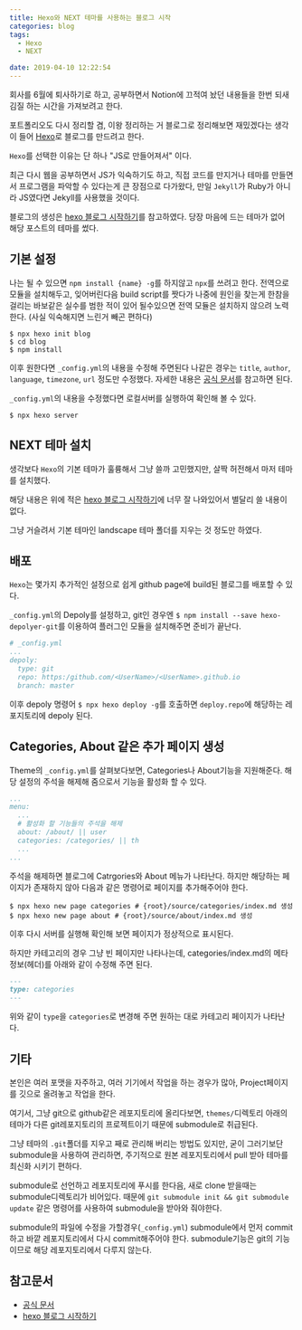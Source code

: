```yaml
---
title: Hexo와 NEXT 테마를 사용하는 블로그 시작
categories: blog
tags:
  - Hexo
  - NEXT

date: 2019-04-10 12:22:54
---
```


회사를 6월에 퇴사하기로 하고, 공부하면서 Notion에 끄적여 놨던 내용들을 한번 되새김질 하는 시간을 가져보려고 한다.

포트폴리오도 다시 정리할 겸, 이왕 정리하는 거 블로그로 정리해보면 재밌겠다는 생각이 들어 [Hexo](https://hexo.io/)로 블로그를 만드려고 한다.

`Hexo`를 선택한 이유는 단 하나 "JS로 만들어져서" 이다.

최근 다시 웹을 공부하면서 JS가 익숙하기도 하고, 직접 코드를 만지거나 테마를 만들면서 프로그램을 파악할 수 있다는게 큰 장점으로 다가왔다, 만일 `Jekyll`가 Ruby가 아니라 JS였다면 Jekyll를 사용했을 것이다.

블로그의 생성은 [hexo 블로그 시작하기](https://enesto.github.io/2018/11/18/181118_hexo%20%EC%8B%9C%EC%9E%91%ED%95%98%EA%B8%B0/)를 참고하였다. 당장 마음에 드는 테마가 없어 해당 포스트의 테마를 썼다.

## 기본 설정

나는 될 수 있으면 `npm install {name} -g`를 하지않고 `npx`를 쓰려고 한다. 전역으로 모듈을 설치해두고, 잊어버린다음 build script를 짯다가 나중에 원인을 찾는게 한참을 걸리는 바보같은 실수를 범한 적이 있어 될수있으면 전역 모듈은 설치하지 않으려 노력한다. (사실 익숙해지면 느린거 빼곤 편하다)

```shell
$ npx hexo init blog
$ cd blog
$ npm install
```

이후 원한다면 `_config.yml`의 내용을 수정해 주면된다 나같은 경우는 `title`, `author`, `language`, `timezone`, `url` 정도만 수정했다. 자세한 내용은 [공식 문서](https://hexo.io/docs/configuration)를 참고하면 된다.

`_config.yml`의 내용을 수정했다면 로컬서버를 실행하여 확인해 볼 수 있다.

```shell
$ npx hexo server
```

## NEXT 테마 설치

생각보다 `Hexo`의 기본 테마가 훌륭해서 그냥 쓸까 고민했지만, 살짝 허전해서 마저 테마를 설치했다.

해당 내용은 위에 적은 [hexo 블로그 시작하기](https://enesto.github.io/2018/11/18/181118_hexo%20%EC%8B%9C%EC%9E%91%ED%95%98%EA%B8%B0/)에 너무 잘 나와있어서 별달리 쓸 내용이 없다.

그냥 거슬려서 기본 테마인 landscape 테마 폴더를 지우는 것 정도만 하였다.

## 배포

`Hexo`는 몇가지 추가적인 설정으로 쉽게 github page에 build된 블로그를 배포할 수 있다.

`_config.yml`의 Depoly를 설정하고, git인 경우엔 `$ npm install --save hexo-depolyer-git`를 이용하여 플러그인 모듈을 설치해주면 준비가 끝난다.

```yml
# _config.yml
...
depoly:
  type: git
  repo: https:/github.com/<UserName>/<UserName>.github.io
  branch: master
```

이후 depoly 명령어 `$ npx hexo deploy -g`를 호출하면 `deploy.repo`에 해당하는 레포지토리에 depoly 된다.

## Categories, About 같은 추가 페이지 생성

Theme의 `_config.yml`를 살펴보다보면, Categories나 About기능을 지원해준다. 해당 설정의 주석을 해제해 줌으로서 기능을 활성화 할 수 있다.

```yml
...
menu:
  ...
  # 활성화 할 기능들의 주석을 해제
  about: /about/ || user
  categories: /categories/ || th
  ...
...
```

주석을 해제하면 블로그에 Catrgories와 About 메뉴가 나타난다. 하지만 해당하는 페이지가 존재하지 않아 다음과 같은 명령어로 페이지를 추가해주어야 한다.

```shell
$ npx hexo new page categories # {root}/source/categories/index.md 생성
$ npx hexo new page about # {root}/source/about/index.md 생성
```

이후 다시 서버를 실행해 확인해 보면 페이지가 정상적으로 표시된다.

하지만 카테고리의 경우 그냥 빈 페이지만 나타나는데, categories/index.md의 메타정보(헤더)를 아래와 같이 수정해 주면 된다.

```md
---
type: categories
---

```

위와 같이 `type`을 `categories`로 변경해 주면 원하는 대로 카테고리 페이지가 나타난다.

## 기타

본인은 여러 포맷을 자주하고, 여러 기기에서 작업을 하는 경우가 많아, Project페이지를 깃으로 올려놓고 작업을 한다.

여기서, 그냥 git으로 github같은 레포지토리에 올리다보면, `themes/`디렉토리 아래의 테마가 다른 git레포지토리의 프로젝트이기 때문에 submodule로 취급된다.

그냥 테마의 `.git`폴더를 지우고 째로 관리해 버리는 방법도 있지만, 굳이 그러기보단 submodule을 사용하여 관리하면, 주기적으로 원본 레포지토리에서 pull 받아 테마를 최신화 시키기 편하다.

submodule로 선언하고 레포지토리에 푸시를 한다음, 새로 clone 받을때는 submodule디렉토리가 비어있다. 때문에 `git submodule init && git submodule update` 같은 명령어를 사용하여 submodule을 받아와 줘야한다.

submodule의 파일에 수정을 가할경우(`_config.yml`) submodule에서 먼저 commit 하고 바깥 레포지토리에서 다시 commit해주어야 한다. submodule기능은 git의 기능이므로 해당 레포지토리에서 다루지 않는다.

## 참고문서

- [공식 문서](https://hexo.io/docs/configuration)
- [hexo 블로그 시작하기](https://enesto.github.io/2018/11/18/181118_hexo%20%EC%8B%9C%EC%9E%91%ED%95%98%EA%B8%B0/)